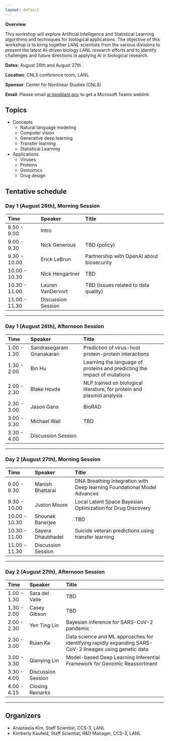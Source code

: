 ```yaml
---
layout: default
---
```


**Overview**

This workshop will explore Artificial Intelligence and Statistical Learning algorithms and techniques for biological applications. The objective of this workshop is to bring together LANL scientists from the various divisions to present the latest AI-driven biology LANL research efforts and to identify challenges and future directions in applying AI in biological research.


<!--[Link to another page](./another-page.html).--> 

**Dates**: August 26th and August 27th

**Location**: CNLS conference room, LANL

**Sponsor**: Center for Nonlinear Studies (CNLS) 

**Email**: Please email [ai-bio@lanl.gov](ai-bio@lanl.gov) to get a Microsoft Teams weblink

## Topics

- Concepts
    - Natural language modeling
    - Computer vision
    - Generative deep learning
    - Transfer learning
    - Statistical Learning
-  Applications
    - Viruses
    - Proteins
    - Gemomics
    - Drug design
   

## Tentative schedule

### Day 1 (August 26th), Morning Session

| Time           | Speaker            | Title                                            |
|:---------------|:-------------------|:-------------------------------------------------|
| 8.50 - 9.00    | Intro              |                                                  |
| 9.00 - 9.30    | Nick Generous      | TBD (policy)                                     |
| 9.30 - 10.00   | Erick LeBrun       | Partnership with OpenAI about biosecurity        |
| 10.00 - 10.30  | Nick Hengartner    | TBD                                              |
| 10.30 - 11.00  | Lauren VanDervort  | TBD (issues related to data quality)             |
| 11.00 - 11.30  | Discussion Session |                                                  |

* * *

### Day 1 (August 26th), Afternoon Session

| Time           | Speaker                   | Title                                                                        |
|:---------------|:--------------------------|:-----------------------------------------------------------------------------|
| 1.00 - 1.30    | Sandrasegaram Gnanakaran  | Prediction of virus-host protein-protein interactions                        |
| 1.30 - 2.00    | Bin Hu                    | Learning the language of proteins and predicting the impact of mutations     |
| 2.00 - 2.30    | Blake Hovde               | NLP trained on biological literature, for protein and plasmid analysis       |
| 2.30 - 3.00    | Jason Gans                | BioRAD                                                                       |
| 3.00 - 3.30    | Michael Wall              | TBD                                                                          |
| 3.30 - 4.00    | Discussion Session        |                                                                              |

* * *


### Day 2 (August 27th), Morning Session

| Time           | Speaker            | Title                                                                               |
|:---------------|:-------------------|:------------------------------------------------------------------------------------|
| 9.00 - 9.30    | Manish Bhattarai   | DNA Breathing Integration with Deep learning Foundational Model Advances            |
| 9.30 - 10.00   | Juston Moore       | Local Latent Space Bayesian Optimization for Drug Discovery                         |
| 10.00 - 10.30  | Shounak Banerjee   | TBD                                                                                 |
| 10.30 - 11.00  | Sayera Dhaubhadel  | Suicide veteran predictions using transfer learning                                 |
| 11.00 - 11.30  | Discussion Session |                                                                                     |

* * *


### Day 2 (August 27th), Afternoon Session

| Time           | Speaker            | Title                                                                                                  |
|:---------------|:-------------------|:-------------------------------------------------------------------------------------------------------|
| 1.00 - 1.30    | Sara del Valle     | TBD                                                                                                    |
| 1.30 - 2.00    | Casey Gibson       | TBD                                                                                                    |
| 2.00 - 2.30    | Yen Ting Lin       | Bayesian inference for SARS-CoV-2 pandemic                                                             |
| 2.30 - 3.00    | Ruian Ke           | Data science and ML approaches for identifying rapidly expanding SARS-CoV-2 lineages using genetic data|
| 3.00 - 3.30    | Qianying Lin       | Model-based Deep Learning Inferential Framework for Genomic Reassortment                               |
| 3.30 - 4.00    | Discussion Session |                                                                                                        |
| 4.00 - 4.15    | Closing Remarks    |                                                                                                        |

* * *

## Organizers

*   Anastasiia Kim, Staff Scientist, CCS-3, LANL
*   Kimberly Kaufeld, Staff Scientist, R&D Manager, CCS-3, LANL

